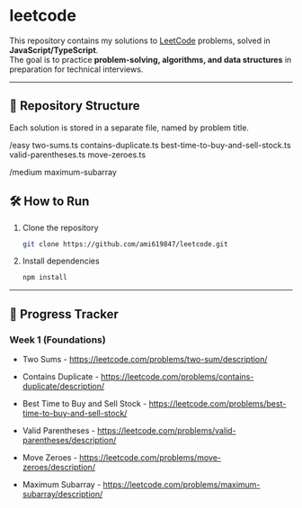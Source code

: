 # leetcode

This repository contains my solutions to [LeetCode](https://leetcode.com/) problems, solved in **JavaScript/TypeScript**.  
The goal is to practice **problem-solving, algorithms, and data structures** in preparation for technical interviews.  

---

## 📂 Repository Structure
Each solution is stored in a separate file, named by problem title.

/easy
two-sums.ts
contains-duplicate.ts
best-time-to-buy-and-sell-stock.ts
valid-parentheses.ts
move-zeroes.ts

/medium
maximum-subarray

## 🛠️ How to Run
1. Clone the repository  
   ```bash
   git clone https://github.com/ami619847/leetcode.git

2. Install dependencies
   ```bash
   npm install

---

## 🚀 Progress Tracker

### Week 1 (Foundations)
- Two Sums - https://leetcode.com/problems/two-sum/description/
- Contains Duplicate - https://leetcode.com/problems/contains-duplicate/description/

- Best Time to Buy and Sell Stock - https://leetcode.com/problems/best-time-to-buy-and-sell-stock/
- Valid Parentheses - https://leetcode.com/problems/valid-parentheses/description/

- Move Zeroes - https://leetcode.com/problems/move-zeroes/description/
- Maximum Subarray - https://leetcode.com/problems/maximum-subarray/description/
   

